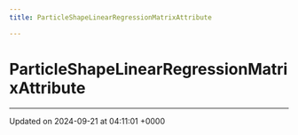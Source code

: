 ```yaml
---
title: ParticleShapeLinearRegressionMatrixAttribute

---
```


# ParticleShapeLinearRegressionMatrixAttribute





-------------------------------

Updated on 2024-09-21 at 04:11:01 +0000